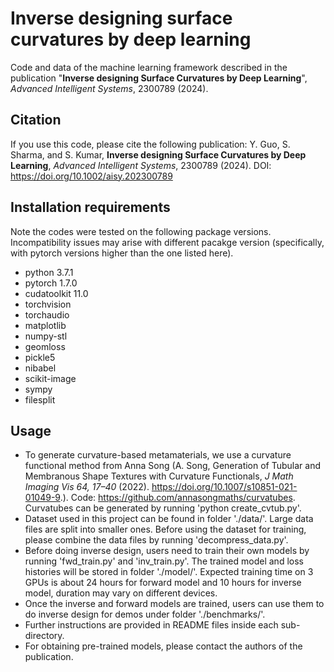 # Inverse designing surface curvatures by deep learning

Code and data of the machine learning framework described in the publication "**Inverse designing Surface Curvatures by Deep Learning**", _Advanced Intelligent Systems_, 2300789 (2024).

## Citation

If you use this code, please cite the following publication: 
Y. Guo, S. Sharma, and S. Kumar, **Inverse designing Surface Curvatures by Deep Learning**, _Advanced Intelligent Systems_, 2300789 (2024). DOI: https://doi.org/10.1002/aisy.202300789

## Installation requirements

Note the codes were tested on the following package versions. Incompatibility issues may arise with different pacakge version (specifically, with pytorch versions higher than the one listed here).

- python 3.7.1  
- pytorch 1.7.0 
- cudatoolkit 11.0
- torchvision
- torchaudio
- matplotlib
- numpy-stl
- geomloss
- pickle5
- nibabel
- scikit-image
- sympy
- filesplit

## Usage

-  To generate curvature-based metamaterials, we use a curvature functional method from Anna Song (A. Song, Generation of Tubular and Membranous Shape Textures with Curvature Functionals, _J Math Imaging Vis 64, 17–40_ (2022). https://doi.org/10.1007/s10851-021-01049-9.). Code: https://github.com/annasongmaths/curvatubes. Curvatubes can be generated by running 'python create_cvtub.py'.
-  Dataset used in this project can be found in folder './data/'. Large data files are split into smaller ones. Before using the dataset for training, please combine the data files by running 'decompress_data.py'.
-  Before doing inverse design, users need to train their own models by running 'fwd_train.py' and 'inv_train.py'. The trained model and loss histories will be stored in folder './model/'. Expected training time on 3 GPUs is about 24 hours for forward model and 10 hours for inverse model, duration may vary on different devices.
-  Once the inverse and forward models are trained, users can use them to do inverse design for demos under folder './benchmarks/'.
-  Further instructions are provided in README files inside each sub-directory.
-  For obtaining pre-trained models, please contact the authors of the publication.



